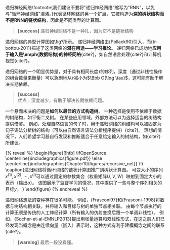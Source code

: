 递归神经网络\footnote{我们建议不要将"递归神经网络"缩写为"RNN"，以免与"循环神经网络"混淆。}代表循环网络的另一个扩展，它被构造为**深的树状结构而不是RNN的链状结构**，因此是不同类型的计算图。  
> **[success]** 递归神经网络不是一种扎，因为它不是链状结构  

递归网络的典型计算图如\fig?所示。
递归神经网络由{Pollack90}引入，而{tr-bottou-2011}描述了这类网络的**潜在用途——学习推论**。
递归网络已成功地**应用于输入是\emph{数据结构}的神经网络**{cite?}，如自然语言处理{cite?}和计算机视觉{cite?}。

递归网络的一个明显优势是，对于具有相同长度$\tau$的序列，深度（通过非线性操作的组合数量来衡量）可以急剧地从$\tau$减小为$\Bbb O(\log \tau)$，这可能有助于解决长期依赖。  
> **[success]**  
> 优点：深度减少，有助于解决长期依赖问题。  

一个悬而未决的问题是**如何以最佳的方式构造树**。
一种选择是使用不依赖于数据的树结构，如平衡二叉树。
在某些应用领域，外部方法可以为选择适当的树结构提供借鉴。
例如，处理自然语言的句子时，用于递归网络的树结构可以被固定为句子语法分析树的结构（可以由自然语言语法分析程序提供）{cite?}。
理想的情况下，人们希望学习器自行发现和推断适合于任意给定输入的树结构，如{cite?}所建议。

{% reveal %}
\begin{figure}[!htb]
\ifOpenSource
\centerline{\includegraphics{figure.pdf}}
\else
\centerline{\includegraphics{Chapter10/figures/recursive_net}}
\fi
\caption{递归网络将循环网络的链状计算图推广到树状计算图。
可变大小的序列$x^{(1)},x^{(2)},\cdots,x^{(t)}$可以通过固定的参数集合（权重矩阵$U,V,W$）映射到固定大小的表示（输出$o$）。
该图展示了监督学习的情况，其中提供了一些与整个序列相关的目标$y$。
}
\end{figure}
{% endreveal %}

递归网络想法的变种存在很多可能。
例如，{Frasconi97}和{Frasconi-1998}将数据与树结构相关联，并将输入和目标与树的单独节点相关联。
由每个节点执行的计算无须是传统的人工神经计算（所有输入的仿射变换后跟一个单调非线性）。
例如，{Socher-et-al-EMNLP2013}提出用张量运算和双线性形式，在这之前人们已经发现当概念是由连续向量（嵌入）表示时，这种方式有利于建模概念之间的联系{cite?}。  
> **[warning]** 最后一段没看懂。  

